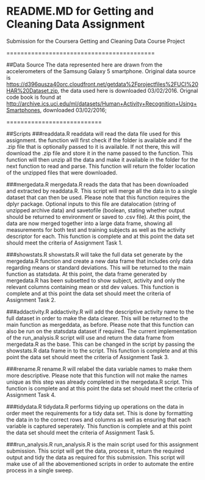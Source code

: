 # README.MD for Getting and Cleaning Data Assignment
Submission for the Coursera Getting and Cleaning Data Course Project

==========================================

##Data Source
The data represented here are drawn from the accelerometers of the Samsung Galaxy 5 smartphone. Original data source is 
https://d396qusza40orc.cloudfront.net/getdata%2Fprojectfiles%2FUCI%20HAR%20Dataset.zip, the data used here is downloaded 03/02/2016.
Orignal code book is found at http://archive.ics.uci.edu/ml/datasets/Human+Activity+Recognition+Using+Smartphones, downloaded 03/02/2016;

===========================

##Scripts
###readdata.R
readdata will read the data file used for this assignment. the function will first check if the folder is available and if the .zip file that is optionally passed to it is available. If not there, this will download the .zip file and store it in the name passed to the function. This function will then unzip all the data and make it available in the folder for the next function to read and parse. This function will return the folder location of the unzipped files that were downloaded.

###mergedata.R
mergedata.R reads the data that has been downloaded and extracted by readdata.R. This script will merge all the data in to a single dataset that can then be used. Please note that this function requires the dplyr package. Optional inputs to this file are datalocation (string of unzipped archive data) and savetofile (boolean, stating whether output should be returned to environment or saved to .csv file).
At this point, the data are now merged together into a large data frame, showing all measurements for both test and training subjects as well as the activity descriptor for each.
This function is complete and at this point the data set should meet the criteria of Assignment Task 1.

###showstats.R
showstats.R will take the full data set generate by the mergedata.R function and create a new data frame that includes only data regarding means or standard deviations. This will be returned to the main function as statsdata.
At this point, the data frame generated by mergedata.R has been subsetted to show subject, activity and only the relevant columns containing mean or std dev values.
This function is complete and at this point the data set should meet the criteria of Assignment Task 2.

###addactivity.R
addactivity.R will add the descriptive activity name to the full dataset in order to make the data clearer. This will be returned to the main function as mergeddata, as before. Please note that this function can also be run on the statsdata dataset if required.
The current implementation of the run_analysis.R script will use and return the data frame from mergedata.R as the base. This can be changed in the script by passing the showstats.R data frame in to the script.
This function is complete and at this point the data set should meet the criteria of Assignment Task 3.

###rename.R
rename.R will relabel the data variable names to make them more descriptive. Please note that this function will not make the names unique as this step was already completed in the mergedata.R script.
This function is complete and at this point the data set should meet the criteria of Assignment Task 4.

###tidydata.R
tidydata.R performs tidying up operations on the data in order meet the requirements for a tidy data set.
This is done by formatting the data in to the correct rows and columns as well as ensuring that each variable is captured seperately.
This function is complete and at this point the data set should meet the criteria of Assignment Task 5.

###run_analysis.R
run_analysis.R is the main script used for this assignment submission. This script will get the data, process it, return the required output and tidy the data as required for this submission.
This script will make use of all the abovementioned scripts in order to automate the entire process in a single sweep.

